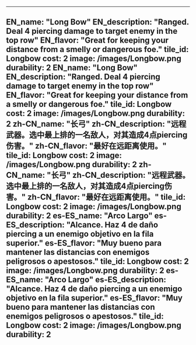 ---

EN_name: "Long Bow"
EN_description: "Ranged.  Deal 4 piercing damage to target enemy in the top row"
EN_flavor: "Great for keeping your distance from a smelly or dangerous foe."
tile_id: Longbow
cost: 2
image: /images/Longbow.png
durability: 2
EN_name: "Long Bow"
EN_description: "Ranged.  Deal 4 piercing damage to target enemy in the top row"
EN_flavor: "Great for keeping your distance from a smelly or dangerous foe."
tile_id: Longbow
cost: 2
image: /images/Longbow.png
durability: 2
zh-CN_name: "长弓"
zh-CN_description: "远程武器。选中最上排的一名敌人，对其造成4点piercing伤害。"
zh-CN_flavor: "最好在远距离使用。"
tile_id: Longbow
cost: 2
image: /images/Longbow.png
durability: 2
zh-CN_name: "长弓"
zh-CN_description: "远程武器。选中最上排的一名敌人，对其造成4点piercing伤害。"
zh-CN_flavor: "最好在远距离使用。"
tile_id: Longbow
cost: 2
image: /images/Longbow.png
durability: 2
es-ES_name: "Arco Largo"
es-ES_description: "Alcance. Haz 4 de daño piercing a un enemigo objetivo en la fila superior."
es-ES_flavor: "Muy bueno para mantener las distancias con enemigos peligrosos o apestosos."
tile_id: Longbow
cost: 2
image: /images/Longbow.png
durability: 2
es-ES_name: "Arco Largo"
es-ES_description: "Alcance. Haz 4 de daño piercing a un enemigo objetivo en la fila superior."
es-ES_flavor: "Muy bueno para mantener las distancias con enemigos peligrosos o apestosos."
tile_id: Longbow
cost: 2
image: /images/Longbow.png
durability: 2
---